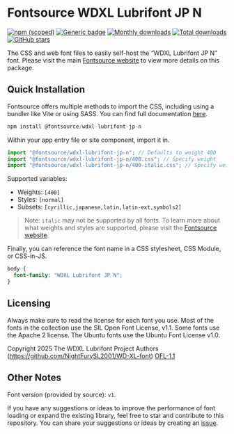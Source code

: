 # Fontsource WDXL Lubrifont JP N

[![npm (scoped)](https://img.shields.io/npm/v/@fontsource/wdxl-lubrifont-jp-n?color=brightgreen)](https://www.npmjs.com/package/@fontsource/wdxl-lubrifont-jp-n) [![Generic badge](https://img.shields.io/badge/fontsource-passing-brightgreen)](https://github.com/fontsource/fontsource) [![Monthly downloads](https://badgen.net/npm/dm/@fontsource/wdxl-lubrifont-jp-n)](https://github.com/fontsource/fontsource) [![Total downloads](https://badgen.net/npm/dt/@fontsource/wdxl-lubrifont-jp-n)](https://github.com/fontsource/fontsource) [![GitHub stars](https://img.shields.io/github/stars/fontsource/fontsource.svg?style=social&label=Star)](https://github.com/fontsource/fontsource/stargazers)

The CSS and web font files to easily self-host the “WDXL Lubrifont JP N” font. Please visit the main [Fontsource website](https://fontsource.org/fonts/wdxl-lubrifont-jp-n) to view more details on this package.

## Quick Installation

Fontsource offers multiple methods to import the CSS, including using a bundler like Vite or using SASS. You can find full documentation [here](https://fontsource.org/docs/getting-started/introduction).

```javascript
npm install @fontsource/wdxl-lubrifont-jp-n
```

Within your app entry file or site component, import it in.

```javascript
import "@fontsource/wdxl-lubrifont-jp-n"; // Defaults to weight 400
import "@fontsource/wdxl-lubrifont-jp-n/400.css"; // Specify weight
import "@fontsource/wdxl-lubrifont-jp-n/400-italic.css"; // Specify weight and style
```

Supported variables:
- Weights: `[400]`
- Styles: `[normal]`
- Subsets: `[cyrillic,japanese,latin,latin-ext,symbols2]`

> Note: `italic` may not be supported by all fonts. To learn more about what weights and styles are supported, please visit the [Fontsource website](https://fontsource.org/fonts/wdxl-lubrifont-jp-n).

Finally, you can reference the font name in a CSS stylesheet, CSS Module, or CSS-in-JS.

```css
body {
  font-family: "WDXL Lubrifont JP N";
}
```

## Licensing
Always make sure to read the license for each font you use. Most of the fonts in the collection use the SIL Open Font License, v1.1. Some fonts use the Apache 2 license. The Ubuntu fonts use the Ubuntu Font License v1.0.

Copyright 2025 The WDXL Lubrifont Project Authors (https://github.com/NightFurySL2001/WD-XL-font)
[OFL-1.1](https://openfontlicense.org)

## Other Notes
Font version (provided by source): `v1`.

If you have any suggestions or ideas to improve the performance of font loading or expand the existing library, feel free to star and contribute to this repository. You can share your suggestions or ideas by creating an [issue](https://github.com/fontsource/fontsource/issues).